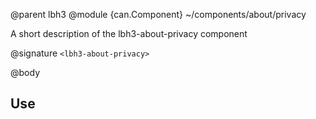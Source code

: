 @parent lbh3
@module {can.Component} ~/components/about/privacy <lbh3-about-privacy>

A short description of the lbh3-about-privacy component

@signature `<lbh3-about-privacy>`

@body

## Use


